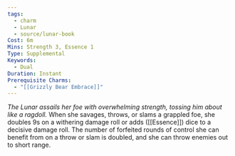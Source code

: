 ```yaml
---
tags:
  - charm
  - Lunar
  - source/lunar-book
Cost: 6m
Mins: Strength 3, Essence 1
Type: Supplemental
Keywords:
  - Dual
Duration: Instant
Prerequisite Charms:
  - "[[Grizzly Bear Embrace]]"
---
```

*The Lunar assails her foe with overwhelming strength, tossing him about like a ragdoll.*
When she savages, throws, or slams a grappled foe, she doubles 9s on a withering damage roll or adds ([[Essence]]) dice to a decisive damage roll. The number of forfeited rounds of control she can benefit from on a throw or slam is doubled, and she can throw enemies out to short range.